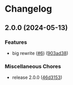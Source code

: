 # Changelog

## 2.0.0 (2024-05-13)


### Features

* big rewrite ([#6](https://github.com/phaux/telegram-send/issues/6)) ([903ad38](https://github.com/phaux/telegram-send/commit/903ad382b35e6c2b591eb3c55f771582ec5b7171))


### Miscellaneous Chores

* release 2.0.0 ([46d3153](https://github.com/phaux/telegram-send/commit/46d3153fabc1c2ba7226efb9785a1bc3fcc373e4))
